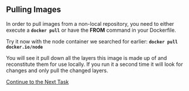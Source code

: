 ## Pulling Images
In order to pull images from a non-local repository, you need to either execute a **`docker pull`** or have the **FROM** command in your Dockerfile.

Try it now with the node container we searched for earlier:
**`docker pull docker.io/node`**

You will see it pull down all the layers this image is made up of and reconstitute them for use locally. If you run it a second time it will look for changes and only pull the changed layers.

[Continue to the Next Task](https://github.com/Burwood/containers101/blob/azure/containers_lab/azure/task_4.md)
